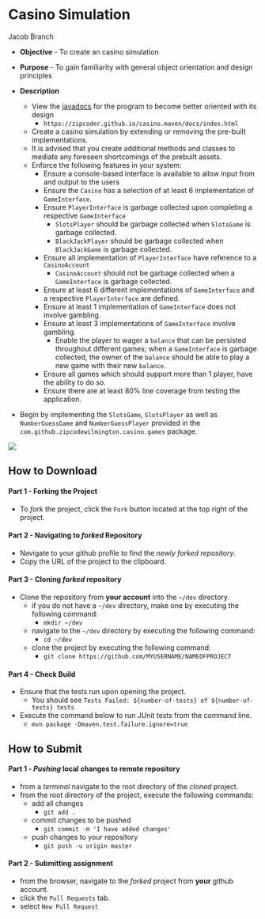# Casino Simulation
Jacob Branch


* **Objective** - To create an casino simulation
* **Purpose** - To gain familiarity with general object orientation and design principles

* **Description**
    * View the [javadocs](https://zipcodecore.github.io/casino.maven/docs/index.html) for the program to become better oriented with its design
      * `https://zipcoder.github.io/casino.maven/docs/index.html`
    * Create a casino simulation by extending or removing the pre-built implementations.
    * It is advised that you create additional methods and classes to mediate any foreseen shortcomings of the prebuilt assets. 
    * Enforce the following features in your system:
        * Ensure a console-based interface is available to allow input from and output to the users
        * Ensure the `Casino` has a selection of at least 6 implementation of `GameInterface`.
        * Ensure `PlayerInterface` is garbage collected upon completing a respective `GameInterface`
            * `SlotsPlayer` should be garbage collected when `SlotsGame` is garbage collected.
            * `BlackJackPlayer` should be garbage collected when `BlackJackGame` is garbage collected.
        * Ensure all implementation of `PlayerInterface` have reference to a `CasinoAccount`
            * `CasinoAccount` should not be garbage collected when a `GameInterface` is garbage collected.
        * Ensure at least 6 different implementations of `GameInterface` and a respective `PlayerInterface` are defined.
        * Ensure at least 1 implementation of `GameInterface` does not involve gambling.
        * Ensure at least 3 implementations of `GameInterface` involve gambling.
           * Enable the player to wager a `balance` that can be persisted throughout different games; when a `GameInterface` is garbage collected, the owner of the `balance` should be able to play a new game with their new `balance`.
        * Ensure all games which should support more than 1 player, have the ability to do so.
        * Ensure there are at least 80% line coverage from testing the application.
* Begin by implementing the `SlotsGame`, `SlotsPlayer` as well as `NumberGuessGame` and `NumberGuessPlayer` provided in the `com.github.zipcodewilmington.casino.games` package. 

<img src="./casino.gif">

## How to Download

#### Part 1 - Forking the Project
* To _fork_ the project, click the `Fork` button located at the top right of the project.


#### Part 2 - Navigating to _forked_ Repository
* Navigate to your github profile to find the _newly forked repository_.
* Copy the URL of the project to the clipboard.

#### Part 3 - Cloning _forked_ repository
* Clone the repository from **your account** into the `~/dev` directory.
  * if you do not have a `~/dev` directory, make one by executing the following command:
    * `mkdir ~/dev`
  * navigate to the `~/dev` directory by executing the following command:
    * `cd ~/dev`
  * clone the project by executing the following command:
    * `git clone https://github.com/MYUSERNAME/NAMEOFPROJECT`
 
#### Part 4 - Check Build
* Ensure that the tests run upon opening the project.
    * You should see `Tests Failed: ${number-of-tests} of ${number-of-tests} tests`
* Execute the command below to run JUnit tests from the command line. 
    * `mvn package -Dmaven.test.failure.ignore=true`








## How to Submit

#### Part 1 -  _Pushing_ local changes to remote repository
* from a _terminal_ navigate to the root directory of the _cloned_ project.
* from the root directory of the project, execute the following commands:
    * add all changes
      * `git add .`
    * commit changes to be pushed
      * `git commit -m 'I have added changes'`
    * push changes to your repository
      * `git push -u origin master`

#### Part 2 - Submitting assignment
* from the browser, navigate to the _forked_ project from **your** github account.
* click the `Pull Requests` tab.
* select `New Pull Request`
